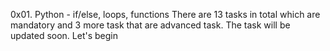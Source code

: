 0x01. Python - if/else, loops, functions
There are 13 tasks in total which are mandatory and 3 more task that are advanced task. The task will be updated soon. Let's begin
